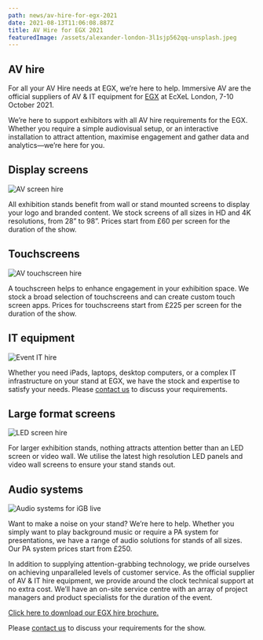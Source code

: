 ```yaml
---
path: news/av-hire-for-egx-2021
date: 2021-08-13T11:06:08.887Z
title: AV Hire for EGX 2021
featuredImage: /assets/alexander-london-3l1sjp562qq-unsplash.jpeg
---
```

## AV hire

For all your AV Hire needs at EGX, we’re here to help. Immersive AV are the official suppliers of AV & IT equipment for [EGX](https://www.egx.net/#) at EcXeL London, 7-10 October 2021.

We’re here to support exhibitors with all AV hire requirements for the EGX. Whether you require a simple audiovisual setup, or an interactive installation to attract attention, maximise engagement and gather data and analytics—we’re here for you.

## Display screens

![AV screen hire](https://immersiveav.com/wp-content/uploads/2021/08/Display-screens-300x200.jpg)

All exhibition stands benefit from wall or stand mounted screens to display your logo and branded content. We stock screens of all sizes in HD and 4K resolutions, from 28” to 98”. Prices start from £60 per screen for the duration of the show.

## Touchscreens

![AV touchscreen hire](https://immersiveav.com/wp-content/uploads/2021/08/Touchscreen-300x200.jpg)

A touchscreen helps to enhance engagement in your exhibition space. We stock a broad selection of touchscreens and can create custom touch screen apps. Prices for touchscreens start from £225 per screen for the duration of the show.

## IT equipment

![Event IT hire](https://immersiveav.com/wp-content/uploads/2021/08/IT-hire-300x200.jpg)

Whether you need iPads, laptops, desktop computers, or a complex IT infrastructure on your stand at EGX, we have the stock and expertise to satisfy your needs. Please [contact us](mailto:paul.flaherty@immersiveav.com) to discuss your requirements.

## Large format screens

![LED screen hire](https://immersiveav.com/wp-content/uploads/2021/08/Large-format-screens-300x200.jpg)

For larger exhibition stands, nothing attracts attention better than an LED screen or video wall. We utilise the latest high resolution LED panels and video wall screens to ensure your stand stands out.

## Audio systems

![Audio systems for iGB live](https://immersiveav.com/wp-content/uploads/2021/08/PA-System-300x200.jpg)

Want to make a noise on your stand? We’re here to help. Whether you simply want to play background music or require a PA system for presentations, we have a range of audio solutions for stands of all sizes. Our PA system prices start from £250.

In addition to supplying attention-grabbing technology, we pride ourselves on achieving unparalleled levels of customer service. As the official supplier of AV & IT hire equipment, we provide around the clock technical support at no extra cost. We’ll have an on-site service centre with an array of project managers and product specialists for the duration of the event.

[Click here to download our EGX hire brochure.](https://immersiveav.com/wp-content/uploads/2021/08/IAV-EGX-Brochure-2021.pdf)

Please [contact us](mailto:paul.flaherty@immersiveav.com) to discuss your requirements for the show.

[](https://immersiveav.com/rob-levy-joins-immersive-av/)